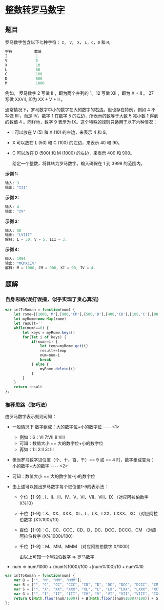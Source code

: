 # [整数转罗马数字](https://leetcode-cn.com/problems/integer-to-roman/)

## 题目

罗马数字包含以下七种字符： `I`， `V`， `X`， `L`，`C`，`D` 和 `M`。

```javascript
字符          数值
I             1
V             5
X             10
L             50
C             100
D             500
M             1000
```

例如， 罗马数字 2 写做 II ，即为两个并列的 1。12 写做 XII ，即为 X + II 。 27 写做  XXVII, 即为 XX + V + II 。

通常情况下，罗马数字中小的数字在大的数字的右边。但也存在特例，例如 4 不写做 IIII，而是 IV。数字 1 在数字 5 的左边，所表示的数等于大数 5 减小数 1 得到的数值 4 。同样地，数字 9 表示为 IX。这个特殊的规则只适用于以下六种情况：

- I 可以放在 V (5) 和 X (10) 的左边，来表示 4 和 9。

- X 可以放在 L (50) 和 C (100) 的左边，来表示 40 和 90。 

- C 可以放在 D (500) 和 M (1000) 的左边，来表示 400 和 900。

  给定一个整数，将其转为罗马数字。输入确保在 1 到 3999 的范围内。

**示例 1:**

```javascript
输入: 3
输出: "III"
```

**示例 2:**

```javascript
输入: 4
输出: "IV"
```

**示例 3:**

```javascript
输入: 58
输出: "LVIII"
解释: L = 50, V = 5, III = 3.
```

**示例 4:**

```javascript
输入: 1994
输出: "MCMXCIV"
解释: M = 1000, CM = 900, XC = 90, IV = 4.
```

## 题解

### 自身思路(误打误撞，似乎实现了贪心算法)

```javascript
var intToRoman = function(num) {
    let rome=[[1000,'M'],[900,'CM'],[500,'D'],[400,'CD'],[100,'C'],[90,'XC'],[50,'L'],[40,'XL'],[10,'X'],[9,'IX'],[5,'V'],[4,'IV'],[1,'I']]
    let myRome=new Map(rome)
    let result=''
    while(num!==0) {
        let keys = myRome.keys()
        for(let i of keys) {
            if(num>=i) {
                let temp=myRome.get(i)
                result+=temp
                num=num-i
                break
            } else {
                myRome.delete(i)
            }
        }
    }
    return result
};
```

### 推荐思路（取巧法）

由罗马数字表示规则可知：

- 一般情况下 数字组成：大的数字位+小的数字位 ---- <1>
  - 例如：6：VI 7:VII 8:VIII
  - 可知：数值大小 == 大的数字位+小的数字位
  - 再如：1:I 2:II 3: III
- 但当罗马数字进位值（个、十、百、千）== 9 或 == 4 时，数字组成变为：小的数字+大的数字 ---- <2>

- 可知：数值大小 == 大的数字位-小的数字位

- 由上述可以推出罗马数字每个进位值1-9的表示法：

  - 个位【1-9】：I、II、III、IV、V、VI、VII、VIII、IX （对应阿拉伯数字 X%10）

  - 十位【1-9】：X、XX、XXX、XL、L、LX、LXX、LXXX、XC （对应阿拉伯数字 (X%100)/10）

  - 百位【1-9】：C、CC、CCC、CD、D、DC、DCC、DCCC、CM （对应阿拉伯数字 (X%1000)/100）

  - 千位【1-9】：M、MM、MMM （对应阿拉伯数字 X/1000）

    由以上可知一个阿拉伯数字 => 罗马数字

- num => num/1000 + (num%1000)/100 +(num%100)/10 + num%10

```javascript
var intToRoman = function(num) {
    var Q = ["", "M", "MM", "MMM"];
    var B = ["", "C", "CC", "CCC", "CD", "D", "DC", "DCC", "DCCC", "CM"];
    var S = ["", "X", "XX", "XXX", "XL", "L", "LX", "LXX", "LXXX", "XC"];
    var G = ["", "I", "II", "III", "IV", "V", "VI", "VII", "VIII", "IX"];
    return Q[Math.floor(num/1000)] + B[Math.floor((num%1000)/100)] + S[Math.floor((num%100)/10)] + G[num%10];
};
```

